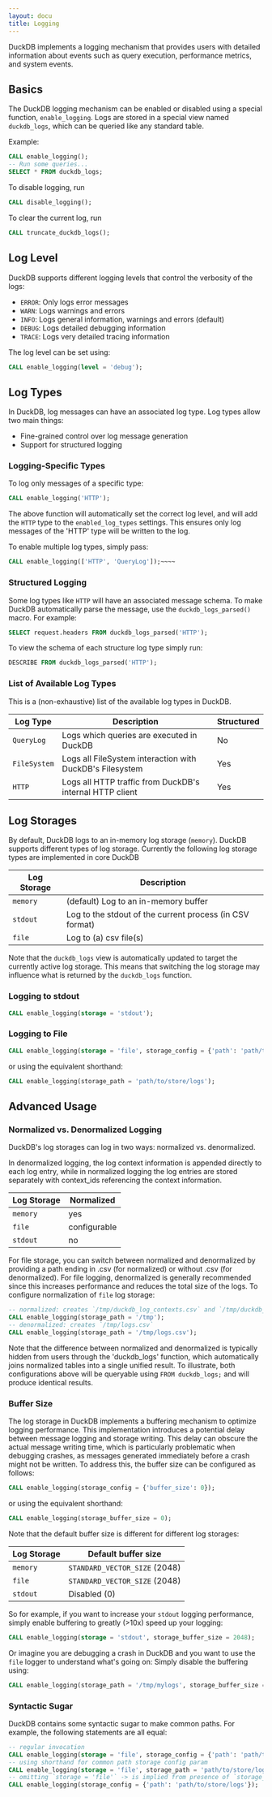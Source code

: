 ```yaml
---
layout: docu
title: Logging
---
```


DuckDB implements a logging mechanism that provides users with detailed information about events such as query execution,
performance metrics, and system events.

## Basics

The DuckDB logging mechanism can be enabled or disabled using a special function, `enable_logging`. Logs are stored in a special view
named `duckdb_logs`, which can be queried like any standard table.

Example:

```sql
CALL enable_logging();
-- Run some queries...
SELECT * FROM duckdb_logs;
```

To disable logging, run

```sql
CALL disable_logging();
```

To clear the current log, run

```sql
CALL truncate_duckdb_logs();
```

## Log Level

DuckDB supports different logging levels that control the verbosity of the logs:

* `ERROR`: Only logs error messages
* `WARN`: Logs warnings and errors
* `INFO`: Logs general information, warnings and errors (default)
* `DEBUG`: Logs detailed debugging information
* `TRACE`: Logs very detailed tracing information

The log level can be set using:

```sql
CALL enable_logging(level = 'debug');
```

## Log Types

In DuckDB, log messages can have an associated log type. Log types allow two main things:

* Fine-grained control over log message generation
* Support for structured logging

### Logging-Specific Types

To log only messages of a specific type:

```sql
CALL enable_logging('HTTP');
```

The above function will automatically set the correct log level, and will add the `HTTP` type to the `enabled_log_types` settings. This ensures
only log messages of the 'HTTP' type will be written to the log.

To enable multiple log types, simply pass:

```sql
CALL enable_logging(['HTTP', 'QueryLog']);~~~~
```

### Structured Logging

Some log types like `HTTP` will have an associated message schema. To make DuckDB automatically parse the message, use the `duckdb_logs_parsed()` macro. For example:

```sql
SELECT request.headers FROM duckdb_logs_parsed('HTTP');
```

To view the schema of each structure log type simply run:

```sql
DESCRIBE FROM duckdb_logs_parsed('HTTP');
```

### List of Available Log Types

This is a (non-exhaustive) list of the available log types in DuckDB.

| Log Type     | Description                                              | Structured |
|--------------|----------------------------------------------------------|------------|
| `QueryLog`   | Logs which queries are executed in DuckDB                | No         |
| `FileSystem` | Logs all FileSystem interaction with DuckDB's Filesystem | Yes        |
| `HTTP`       | Logs all HTTP traffic from DuckDB's internal HTTP client | Yes        |

## Log Storages

By default, DuckDB logs to an in-memory log storage (`memory`). DuckDB supports different types of log storage. Currently
the following log storage types are implemented in core DuckDB


| Log Storage | Description                                               |
|-------------|-----------------------------------------------------------|
| `memory`    | (default) Log to an in-memory buffer                      |
| `stdout`    | Log to the stdout of the current process (in CSV format)  |
| `file`      | Log to (a) csv file(s)                                    |


Note that the `duckdb_logs` view is automatically updated to target the currently active log storage. This means that switching
the log storage may influence what is returned by the `duckdb_logs` function.

### Logging to stdout

```sql
CALL enable_logging(storage = 'stdout');
```

### Logging to File 

```sql
CALL enable_logging(storage = 'file', storage_config = {'path': 'path/to/store/logs'});
```

or using the equivalent shorthand:

```sql
CALL enable_logging(storage_path = 'path/to/store/logs');
```

## Advanced Usage

### Normalized vs. Denormalized Logging

DuckDB's log storages can log in two ways: normalized vs. denormalized.

In denormalized logging, the log context information is appended directly to each log entry, while in normalized logging
the log entries are stored separately with context_ids referencing the context information.

| Log Storage | Normalized   |
|-------------|--------------|
| `memory`    | yes          |
| `file`      | configurable |
| `stdout`    | no           |

For file storage, you can switch between normalized and denormalized by providing a path ending in .csv (for normalized)
or without .csv (for denormalized). For file logging, denormalized is generally recommended since this increases performance 
and reduces the total size of the logs. To configure normalization of `file` log storage:

```sql
-- normalized: creates `/tmp/duckdb_log_contexts.csv` and `/tmp/duckdb_log_entries.csv`
CALL enable_logging(storage_path = '/tmp');
-- denormalized: creates `/tmp/logs.csv`
CALL enable_logging(storage_path = '/tmp/logs.csv');
```

Note that the difference between normalized and denormalized is typically hidden from users through the 'duckdb_logs' function,
which automatically joins normalized tables into a single unified result. To illustrate, both configurations above will be 
queryable using `FROM duckdb_logs;` and will produce identical results.  

### Buffer Size

The log storage in DuckDB implements a buffering mechanism to optimize logging performance. This implementation
introduces a potential delay between message logging and storage writing. This delay can obscure the actual message writing time,
which is particularly problematic when debugging crashes, as messages generated immediately before a crash might not be
written. To address this, the buffer size can be configured as follows:

```sql
CALL enable_logging(storage_config = {'buffer_size': 0});
```

or using the equivalent shorthand:

```sql
CALL enable_logging(storage_buffer_size = 0);
```

Note that the default buffer size is different for different log storages:

| Log Storage | Default buffer size           |
|-------------|-------------------------------|
| `memory`    | `STANDARD_VECTOR_SIZE` (2048) |
| `file`      | `STANDARD_VECTOR_SIZE` (2048) |
| `stdout`    | Disabled (0)                  |

So for example, if you want to increase your `stdout` logging performance, simply enable buffering to greatly (>10x) speed up 
your logging:

```SQL
CALL enable_logging(storage = 'stdout', storage_buffer_size = 2048);
```

Or imagine you are debugging a crash in DuckDB and you want to use the `file` logger to understand what's going on:
Simply disable the
buffering using:

```sql
CALL enable_logging(storage_path = '/tmp/mylogs', storage_buffer_size = 2048);
```

### Syntactic Sugar

DuckDB contains some syntactic sugar to make common paths. For example, the following statements are all equal:

```sql
-- regular invocation 
CALL enable_logging(storage = 'file', storage_config = {'path': 'path/to/store/logs'});
-- using shorthand for common path storage config param 
CALL enable_logging(storage = 'file', storage_path = 'path/to/store/logs');
-- omitting `storage = 'file'` -> is implied from presence of `storage_config`
CALL enable_logging(storage_config = {'path': 'path/to/store/logs'});
```
